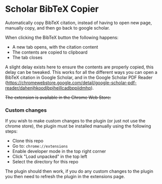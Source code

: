 # Scholar BibTeX Copier

Automatically copy BibTeX citation, instead of having to open new page, manually copy, and then go back to google scholar.

When clicking the BibTeX button the following happens:
- A new tab opens, with the citation content
- The contents are copied to clipboard
- The tab closes

A slight delay exists here to ensure the contents are properly copied, this delay can be tweaked. This works for all the different ways you can open a BibTeX citation in Google Scholar, and in the Google Scholar PDF Reader (https://chromewebstore.google.com/detail/google-scholar-pdf-reader/dahenjhkoodjbpjheillcadbppiidmhp).

~~The extension is available in the Chrome Web Store:~~


### Custom changes

If you wish to make custom changes to the plugin (or just not use the chrome store), the plugin must be installed manually using the following steps:
- Clone this repo
- Go to: `chrome://extensions`
- Enable developer mode in the top right corner
- Click "Load unpacked" in the top left
- Select the directory for this repo

The plugin should then work, if you do any custom changes to the plugin you then need to refresh the plugin in the extensions page.
